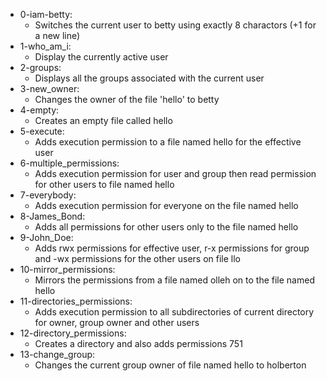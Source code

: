 - 0-iam-betty:
	- Switches the current user to betty using exactly 8 charactors (+1 for a new line)
- 1-who_am_i:
	- Display the currently active user
- 2-groups:
	- Displays all the groups associated with the current user
- 3-new_owner:
	- Changes the owner of the file 'hello' to betty
- 4-empty:
	- Creates an empty file called hello
- 5-execute:
	- Adds execution permission to a file named hello for the effective user
- 6-multiple_permissions:
	- Adds execution permission for user and group then read permission for other users to file named hello
- 7-everybody:
	- Adds execution permission for everyone on the file named hello
- 8-James_Bond:
	- Adds all permissions for other users only to the file named hello
- 9-John_Doe:
	- Adds rwx permissions for effective user, r-x permissions for group and -wx permissions for the other users on file llo
- 10-mirror_permissions:
	- Mirrors the permissions from a file named olleh on to the file named hello
- 11-directories_permissions:
	- Adds execution permission to all subdirectories of current directory for owner, group owner and other users
- 12-directory_permissions:
	- Creates a directory and also adds permissions 751
- 13-change_group:
	- Changes the current group owner of file named hello to holberton
